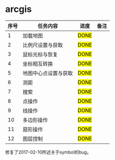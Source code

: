 # arcgis

序号         | 任务内容           | 进度   | 备注   |
--------------------|----------------|-----------------------|-----------------------|
1| 加载地图  | <mark>DONE<mark>   | |
2| 比例尺设置与获取  | <mark>DONE<mark>   | |
3| 鼠标光标与恢复  | <mark>DONE<mark>  | |
4| 坐标相互转换  | <mark>DONE<mark>   | |
5| 地图中心点设置与获取  | <mark>DONE<mark>   | |
6| 测距  | <mark>DONE<mark> | |
7| 搜索  |  <mark>DONE<mark>| |
8| 点操作 | <mark>DONE<mark>  |  |
9| 线操作  | <mark>DONE<mark> |  |
10| 多边形操作  | <mark>DONE<mark> |  |
11| 扇形操作  | <mark>DONE<mark>  | |
12| 图层控制  | <mark>DONE<mark>  | |

修复了2017-02-10所述关于symbol的bug。
